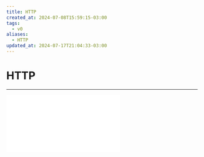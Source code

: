 ```yaml
---
title: HTTP
created_at: 2024-07-08T15:59:15-03:00
tags:
  - v0
aliases:
  - HTTP
updated_at: 2024-07-17T21:04:33-03:00
---
```

# HTTP
---

![Header](_draft/2024/07/2024-06-30-Header_HTTP.md)
